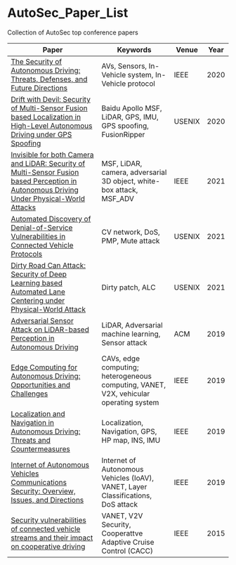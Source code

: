 # AutoSec_Paper_List
 Collection of AutoSec top conference papers

| Paper       | Keywords      | Venue       |   Year      |
| ----------- | ----------- | ----------- | ----------- |
| [The Security of Autonomous Driving: Threats, Defenses, and Future Directions](https://ieeexplore.ieee.org/stamp/stamp.jsp?arnumber=8890622) | AVs, Sensors, In-Vehicle system, In-Vehicle protocol  | IEEE | 2020 |
| [Drift with Devil: Security of Multi-Sensor Fusion based Localization in High-Level Autonomous Driving under GPS Spoofing](https://www.usenix.org/system/files/sec20-shen.pdf) | Baidu Apollo MSF, LiDAR, GPS, IMU, GPS spoofing, FusionRipper   | USENIX | 2020 |
| [Invisible for both Camera and LiDAR:  Security of Multi-Sensor Fusion based Perception in Autonomous Driving Under Physical-World Attacks](http://me.ningfei.org/paper/msf-adv.pdf)  | MSF, LiDAR, camera, adversarial 3D object, white-box attack, MSF_ADV | IEEE | 2021 |
| [Automated Discovery of Denial-of-Service Vulnerabilities in Connected Vehicle Protocols](https://www.usenix.org/system/files/sec21-hu-shengtuo.pdf) | CV network, DoS, PMP, Mute attack | USENIX | 2021 |
| [Dirty Road Can Attack: Security of Deep Learning based Automated Lane Centering under Physical-World Attack](https://www.usenix.org/system/files/sec21-sato.pdf)  | Dirty patch, ALC   | USENIX | 2021 |
| [Adversarial Sensor Attack on LiDAR-based Perception in Autonomous Driving](https://dl.acm.org/doi/pdf/10.1145/3319535.3339815) | LiDAR, Adversarial machine learning, Sensor attack | ACM | 2019 |
| [Edge Computing for Autonomous Driving: Opportunities and Challenges](https://ieeexplore.ieee.org/stamp/stamp.jsp?tp=&arnumber=8744265) | CAVs, edge computing; heterogeneous computing, VANET, V2X, vehicular operating system | IEEE | 2019 |
| [Localization and Navigation in Autonomous Driving: Threats and Countermeasures](https://ieeexplore.ieee.org/stamp/stamp.jsp?tp=&arnumber=8809658) | Localization, Navigation, GPS, HP map, INS, IMU | IEEE | 2019 |
| [Internet of Autonomous Vehicles Communications Security: Overview, Issues, and Directions](https://ieeexplore.ieee.org/stamp/stamp.jsp?tp=&arnumber=8809661) |  Internet  of  Autonomous  Vehicles (IoAV), VANET, Layer Classifications, DoS attack | IEEE | 2019 |
|[Security vulnerabilities of connected vehicle streams and their impact on cooperative driving](https://ieeexplore.ieee.org/stamp/stamp.jsp?tp=&arnumber=7120028)| VANET, V2V Security, Cooperattve Adaptive Cruise Control (CACC) | IEEE | 2015 |
